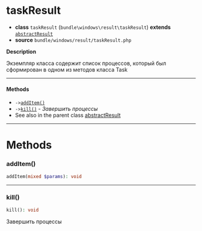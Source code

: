# taskResult

- **class** `taskResult` (`bundle\windows\result\taskResult`) **extends** [`abstractResult`](classes/bundle/windows/result/abstractResult.md)
- **source** `bundle/windows/result/taskResult.php`

**Description**

Экземпляр класса содержит список процессов, который был сформирован в одном из методов класса Task

---

#### Methods

- `->`[`addItem()`](#method-additem)
- `->`[`kill()`](#method-kill) - _Завершить процессы_
- See also in the parent class [abstractResult](classes/bundle/windows/result/abstractResult.md)

---
# Methods

<a name="method-additem"></a>

### addItem()
```php
addItem(mixed $params): void
```

---

<a name="method-kill"></a>

### kill()
```php
kill(): void
```
Завершить процессы
